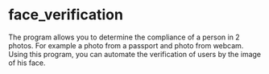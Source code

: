 # face_verification

The program allows you to determine the compliance of a person in 2 photos. For example a photo from a passport and photo from webcam. Using this program, you can automate the verification of users by the image of his face.